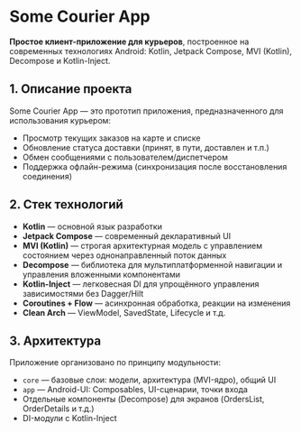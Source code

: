 # Some Courier App

**Простое клиент-приложение для курьеров**, построенное на современных технологиях Android: Kotlin, Jetpack Compose, MVI (Kotlin), Decompose и Kotlin-Inject.

## 1. Описание проекта

Some Courier App — это прототип приложения, предназначенного для использования курьером:
- Просмотр текущих заказов на карте и списке
- Обновление статуса доставки (принят, в пути, доставлен и т.п.)
- Обмен сообщениями с пользователем/диспетчером
- Поддержка офлайн-режима (синхронизация после восстановления соединения)

## 2. Стек технологий

- **Kotlin** — основной язык разработки
- **Jetpack Compose** — современный декларативный UI
- **MVI (Kotlin)** — строгая архитектурная модель с управлением состоянием через однонаправленный поток данных
- **Decompose** — библиотека для мультиплатформенной навигации и управления вложенными компонентами
- **Kotlin-Inject** — легковесная DI для упрощённого управления зависимостями без Dagger/Hilt
- **Coroutines + Flow** — асинхронная обработка, реакции на изменения
- **Clean Arch** — ViewModel, SavedState, Lifecycle и т.д.

## 3. Архитектура

Приложение организовано по принципу модульности:
- `core` — базовые слои: модели, архитектура (MVI-ядро), общий UI
- `app` — Android-UI: Composables, UI-сценарии, точки входа
- Отдельные компоненты (Decompose) для экранов (OrdersList, OrderDetails и т.д.)
- DI-модули с Kotlin-Inject
